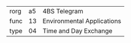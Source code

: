 
|    |   |   |
| -- | - | - |
| rorg | a5 | 4BS Telegram |
| func | 13 | Environmental Applications |
| type | 04 | Time and Day Exchange |

